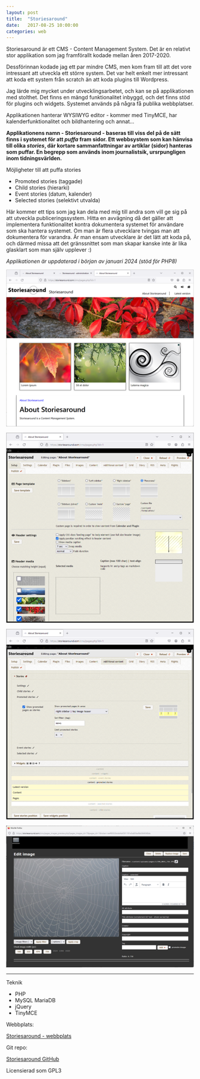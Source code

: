 ```yaml
---
layout: post
title:  "Storiesaround"
date:   2017-08-25 10:00:00
categories: web
---
```


Storiesaround är ett CMS - Content Management System. Det är en relativt stor applikation som jag framförallt kodade mellan åren 2017-2020. 


Dessförinnan kodade jag ett par mindre CMS, men kom fram till att det vore intressant att utveckla ett större system. Det var helt enkelt mer intressant att koda ett system från scratch än att koda plugins till Wordpress.

Jag lärde mig mycket under utvecklingsarbetet, och kan se på applikationen med stolthet. Det finns en mängd funktionalitet inbyggd, och det finns stöd för plugins och widgets. Systemet används på några få publika webbplatser. 

Applikationen hanterar WYSIWYG editor - kommer med TinyMCE, har kalenderfunktionalitet och bildhantering och annat...  

**Applikationens namn - Storiesaround - baseras till viss del på de sätt finns i systemet för att *puffa* fram sidor. Ett webbsystem som kan hänvisa till olika *stories*, där kortare sammanfattningar av artiklar (sidor) hanteras som puffar. En begrepp som används inom journalistsik, ursrpungligen inom tidningsvärlden.** 

Möjligheter till att puffa stories

- Promoted stories (taggade)
- Child stories (hierarki)
- Event stories (datum, kalender)
- Selected stories (selektivt utvalda)


Här kommer ett tips som jag kan dela med mig till andra som vill ge sig på att utveckla publiceringssystem. Hitta en avvägning då det gäller att implementera funktionalitet kontra dokumentera systemet för användare som ska hantera systemet. Om man är flera utvecklare tvingas man att dokumentera för varandra. Är man ensam utvecklare är det lätt att koda på, och därmed missa att det gränssnittet som man skapar kanske inte är lika glasklart som man själv upplever :)


*Applikationen är uppdaterad i början av januari 2024 (stöd för PHP8)*

![image](/../images/posts/storiesaround-1.png)

![image](/../images/posts/storiesaround-2.png)

![image](/../images/posts/storiesaround-3.png)

![image](/../images/posts/storiesaround-4.png)

---

Teknik
- PHP
- MySQL MariaDB
- jQuery
- TinyMCE

Webbplats:

<a href="https://storiesaround.com" target="_blank">Storiesaround - webbplats</a>


Git repo:

<a href="https://github.com/andsju/Storiesaround"  target="_blank">Storiesaround GitHub</a>

Licensierad som GPL3